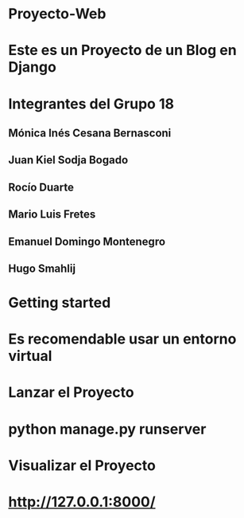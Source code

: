 # Proyecto-Web
# Este es un Proyecto de un Blog en Django

# Integrantes del Grupo 18

## Mónica Inés Cesana Bernasconi
## Juan Kiel Sodja Bogado
## Rocío Duarte
## Mario Luis Fretes
## Emanuel Domingo Montenegro
## Hugo Smahlij

# Getting started

# Es recomendable usar un entorno virtual

# Lanzar el Proyecto

# python manage.py runserver

# Visualizar el Proyecto

# http://127.0.0.1:8000/

